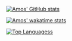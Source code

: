 [![Amos' GitHub stats](https://github-readme-stats.vercel.app/api?username=herzamos&show_icons=true&theme=onedark)](https://github.com/anuraghazra/github-readme-stats)

[![Amos' wakatime stats](https://github-readme-stats.vercel.app/api/wakatime?username=herzamos&theme=onedark)](https://github.com/anuraghazra/github-readme-stats)

[![Top Languagess](https://github-readme-stats.vercel.app/api/top-langs/?username=herzamos&layout=compact&theme=onedark)](https://github.com/anuraghazra/github-readme-stats)
